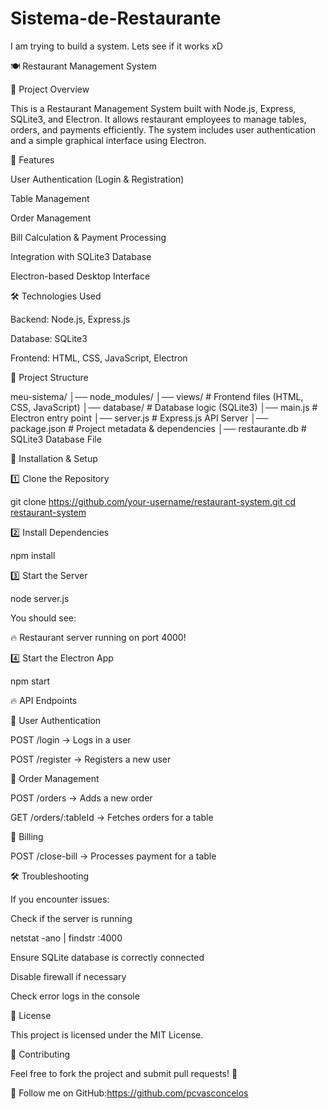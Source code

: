 # Sistema-de-Restaurante
I am trying to build a system. 
Lets see if it works xD

🍽️ Restaurant Management System

📌 Project Overview

This is a Restaurant Management System built with Node.js, Express, SQLite3, and Electron. It allows restaurant employees to manage tables, orders, and payments efficiently. The system includes user authentication and a simple graphical interface using Electron.

🚀 Features

User Authentication (Login & Registration)

Table Management

Order Management

Bill Calculation & Payment Processing

Integration with SQLite3 Database

Electron-based Desktop Interface

🛠️ Technologies Used

Backend: Node.js, Express.js

Database: SQLite3

Frontend: HTML, CSS, JavaScript, Electron

📂 Project Structure

meu-sistema/
│── node_modules/
│── views/               # Frontend files (HTML, CSS, JavaScript)
│── database/            # Database logic (SQLite3)
│── main.js              # Electron entry point
│── server.js            # Express.js API Server
│── package.json         # Project metadata & dependencies
│── restaurante.db       # SQLite3 Database File

🔧 Installation & Setup

1️⃣ Clone the Repository

git clone [https://github.com/your-username/restaurant-system.git
cd restaurant-system](https://github.com/pcvasconcelos/Sistema-de-Restaurante)

2️⃣ Install Dependencies

npm install

3️⃣ Start the Server

node server.js

You should see:

🔥 Restaurant server running on port 4000!

4️⃣ Start the Electron App

npm start

🔥 API Endpoints

🔹 User Authentication

POST /login → Logs in a user

POST /register → Registers a new user

🔹 Order Management

POST /orders → Adds a new order

GET /orders/:tableId → Fetches orders for a table

🔹 Billing

POST /close-bill → Processes payment for a table

🛠️ Troubleshooting

If you encounter issues:

Check if the server is running

netstat -ano | findstr :4000

Ensure SQLite database is correctly connected

Disable firewall if necessary

Check error logs in the console

📜 License

This project is licensed under the MIT License.

🙌 Contributing

Feel free to fork the project and submit pull requests! 🚀

🔗 Follow me on GitHub:https://github.com/pcvasconcelos
